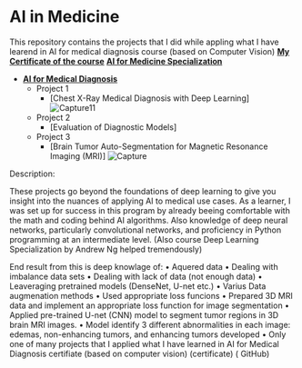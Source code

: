 # AI in Medicine

This repository contains the projects that I did while appling what I have learend in AI for medical diagnosis course (based on Computer Vision)
**[My Certificate of the course](https://coursera.org/share/10a2bdf18701224c0733cd8adb7c4fcd)**
**[AI for Medicine Specialization](https://www.coursera.org/specializations/ai-for-medicine?)**
+ **[AI for Medical Diagnosis](https://www.coursera.org/learn/ai-for-medical-diagnosis)**
  + Project 1
    + [Chest X-Ray Medical Diagnosis with Deep Learning]
    ![Capture11](https://user-images.githubusercontent.com/64646644/110997417-aa862200-837d-11eb-8f0e-d7f76b4c6f11.PNG)
  + Project 2
    + [Evaluation of Diagnostic Models]
  + Project 3
    + [Brain Tumor Auto-Segmentation for Magnetic Resonance Imaging (MRI)]
    ![Capture](https://user-images.githubusercontent.com/64646644/101642512-64928880-3a33-11eb-8b9b-d60f9c4d3766.PNG)


Description:

These projects go beyond the foundations of deep learning to give you insight into the nuances of applying AI to medical use cases. As a learner, I was set up for success in this program by already beeing comfortable with the math and coding behind AI algorithms. Also knowledge of deep neural networks, particularly convolutional networks, and proficiency in Python programming at an intermediate level. (Also course Deep Learning Specialization by Andrew Ng helped tremendously)

End result from this is deep knowlage of: 
• Aquered data 
• Dealing with imbalance data sets
• Dealing with lack of data (not enough data)
• Leaveraging pretrained models (DenseNet, U-net etc.)
• Varius Data augmenation methods 
• Used appropriate loss funcions
•	Prepared 3D MRI data and implement an appropriate loss function for image segmentation
•	Applied pre-trained U-net (CNN) model to segment tumor regions in 3D brain MRI images. 
•	Model identify 3 different abnormalities in each image: edemas, non-enhancing tumors, and enhancing tumors developed
•	Only one of many projects that I applied what I have learned in AI for Medical Diagnosis certifiate (based on computer vision) (certificate) (  GitHub)
